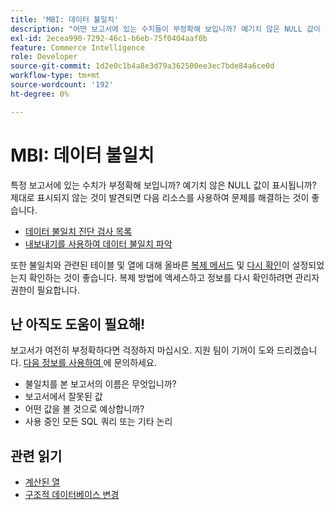 ```yaml
---
title: 'MBI: 데이터 불일치'
description: "어떤 보고서에 있는 수치들이 부정확해 보입니까? 예기치 않은 NULL 값이 표시됩니까? 제대로 표시되지 않는 것이 발견되면 다음 리소스를 사용하여 문제를 해결하는 것이 좋습니다."
exl-id: 2ecea990-7292-46c1-b6eb-75f0404aaf0b
feature: Commerce Intelligence
role: Developer
source-git-commit: 1d2e0c1b4a8e3d79a362500ee3ec7bde84a6ce0d
workflow-type: tm+mt
source-wordcount: '192'
ht-degree: 0%

---
```


# MBI: 데이터 불일치

특정 보고서에 있는 수치가 부정확해 보입니까? 예기치 않은 NULL 값이 표시됩니까? 제대로 표시되지 않는 것이 발견되면 다음 리소스를 사용하여 문제를 해결하는 것이 좋습니다.

* [데이터 불일치 진단 검사 목록](/help/troubleshooting/miscellaneous/diagnosing-a-data-discrepancy.md)
* [내보내기를 사용하여 데이터 불일치 파악](/help/troubleshooting/miscellaneous/using-data-exports-to-pinpoint-discrepancies.md)

또한 불일치와 관련된 테이블 및 열에 대해 올바른 [복제 메서드](https://docs.magento.com/mbi/data-analyst/data-warehouse-mgr/cfg-replication-methods.html) 및 [다시 확인](https://docs.magento.com/mbi/data-analyst/data-warehouse-mgr/cfg-data-rechecks.html)이 설정되었는지 확인하는 것이 좋습니다. 복제 방법에 액세스하고 정보를 다시 확인하려면 관리자 권한이 필요합니다.

## 난 아직도 도움이 필요해!

보고서가 여전히 부정확하다면 걱정하지 마십시오. 지원 팀이 기꺼이 도와 드리겠습니다. [다음 정보를 사용하여 ](/help/help-center-guide/help-center/magento-help-center-user-guide.md#submit-ticket)에 문의하세요.

* 불일치를 본 보고서의 이름은 무엇입니까?
* 보고서에서 잘못된 값
* 어떤 값을 볼 것으로 예상합니까?
* 사용 중인 모든 SQL 쿼리 또는 기타 논리

## 관련 읽기

* [계산된 열](/help/how-to/general/mbi-creating-and-editing-advanced-calculated-columns.md)
* [구조적 데이터베이스 변경](https://experienceleague.adobe.com/docs/commerce-business-intelligence/mbi/analyze/connecting/data-migration-services.html)

